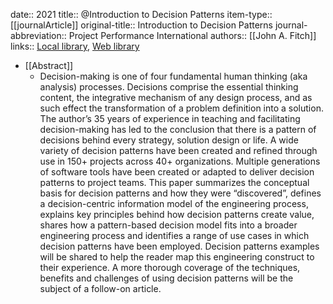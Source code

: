 date:: 2021
title:: @Introduction to Decision Patterns
item-type:: [[journalArticle]]
original-title:: Introduction to Decision Patterns
journal-abbreviation:: Project Performance International
authors:: [[John A. Fitch]]
links:: [Local library](zotero://select/library/items/PSTEA58K), [Web library](https://www.zotero.org/users/6520516/items/PSTEA58K)

- [[Abstract]]
	- Decision-making is one of four fundamental human thinking (aka analysis) processes. Decisions comprise the essential thinking content, the integrative mechanism of any design process, and as such effect the transformation of a problem definition into a solution.
	  The author’s 35 years of experience in teaching and facilitating decision-making has led to the
	  conclusion that there is a pattern of decisions behind every strategy, solution design or life. A wide variety of decision patterns have been created and refined through use in 150+ projects across 40+ organizations. Multiple generations of software tools have been created or adapted to deliver decision
	  patterns to project teams.
	  This paper summarizes the conceptual basis for decision patterns and how they were “discovered”, defines a decision-centric information model of the engineering process, explains key principles behind how decision patterns create value, shares how a pattern-based decision model fits into a broader engineering process and identifies a range of use cases in which decision patterns have been employed.
	  Decision patterns examples will be shared to help the reader map this engineering construct to their experience. A more thorough coverage of the techniques, benefits and challenges of using decision patterns will be the subject of a follow-on article.